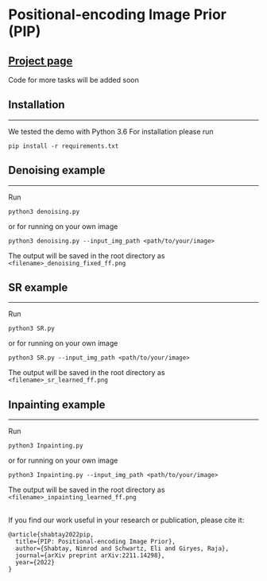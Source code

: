 # Positional-encoding Image Prior (PIP)

## [Project page](https://nimrodshabtay.github.io/PIP/)

Code for more tasks will be added soon

## Installation
-------------
We tested the demo with Python 3.6
For installation please run
```
pip install -r requirements.txt
```

## Denoising example
------------------
Run
```
python3 denoising.py
```
or for running on your own image
```
python3 denoising.py --input_img_path <path/to/your/image>
```
The output will be saved in the root directory as `<filename>_denoising_fixed_ff.png`

## SR example
------------------
Run
```
python3 SR.py
```
or for running on your own image
```
python3 SR.py --input_img_path <path/to/your/image>
```
The output will be saved in the root directory as ```<filename>_sr_learned_ff.png```

## Inpainting example
------------------
Run
```
python3 Inpainting.py
```
or for running on your own image
```
python3 Inpainting.py --input_img_path <path/to/your/image>
```
The output will be saved in the root directory as ```<filename>_inpainting_learned_ff.png```

##
If you find our work useful in your research or publication, please cite it:
```
@article{shabtay2022pip,
  title={PIP: Positional-encoding Image Prior},
  author={Shabtay, Nimrod and Schwartz, Eli and Giryes, Raja},
  journal={arXiv preprint arXiv:2211.14298},
  year={2022}
}
```
